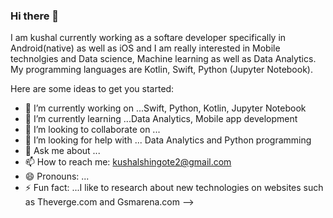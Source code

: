 ### Hi there 👋
I am kushal currently working as a softare developer specifically in Android(native) as well as iOS and I am really interested in Mobile technolgies and Data science, Machine learning as well as Data Analytics.
My programming languages are Kotlin, Swift, Python (Jupyter Notebook).


Here are some ideas to get you started:

- 🔭 I’m currently working on ...Swift, Python, Kotlin, Jupyter Notebook
- 🌱 I’m currently learning ...Data Analytics, Mobile app development
- 👯 I’m looking to collaborate on ...
- 🤔 I’m looking for help with ... Data Analytics and Python programming
- 💬 Ask me about ...
- 📫 How to reach me: kushalshingote2@gmail.com
- 😄 Pronouns: ...
- ⚡ Fun fact: ...I like to research about new technologies on websites such as Theverge.com and Gsmarena.com
-->
